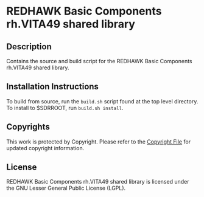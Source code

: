 # REDHAWK Basic Components rh.VITA49 shared library
 
## Description

Contains the source and build script for the REDHAWK Basic Components rh.VITA49 shared library.
 
## Installation Instructions

To build from source, run the `build.sh` script found at the top level directory. To install to $SDRROOT, run `build.sh install`.
 
## Copyrights

This work is protected by Copyright. Please refer to the [Copyright File](COPYRIGHT) for updated copyright information.

## License

REDHAWK Basic Components rh.VITA49 shared library is licensed under the GNU Lesser General Public License (LGPL).


